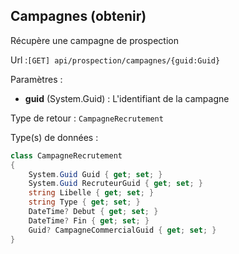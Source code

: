 ## <span id='obtenirunecampagne'>Campagnes (obtenir)</span>

Récupère une campagne de prospection

Url :`[GET] api/prospection/campagnes/{guid:Guid}`

Paramètres : 

- **guid** (System.Guid) : L'identifiant de la campagne

Type de retour : `CampagneRecrutement`

Type(s) de données :

```csharp
class CampagneRecrutement
{
	System.Guid Guid { get; set; }
	System.Guid RecruteurGuid { get; set; }
	string Libelle { get; set; }
	string Type { get; set; }
	DateTime? Debut { get; set; }
	DateTime? Fin { get; set; }
	Guid? CampagneCommercialGuid { get; set; }
}

```
